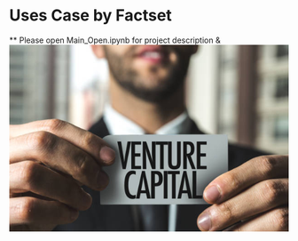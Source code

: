 # Uses Case by Factset

** Please open Main_Open.ipynb for project description & 
![Image description](https://github.com/ajar2354/Factset/blob/master/vc_pic.jpg)
